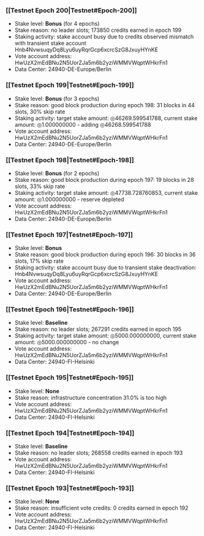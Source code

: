 ### [[Testnet Epoch 200|Testnet#Epoch-200]]
* Stake level: **Bonus** (for 4 epochs)
* Stake reason: no leader slots; 173850 credits earned in epoch 199
* Staking activity: stake account busy due to credits observed mismatch with transient stake account Hnb4NvwsuqyDq8Lyu6uyRqrGcp6xcrcSzG8JxuyHYnKE
* Vote account address: HwUzX2mEdBNu2N5UorZJa5m6b2yziWMMVWqptWHkrFn1
* Data Center: 24940-DE-Europe/Berlin
### [[Testnet Epoch 199|Testnet#Epoch-199]]
* Stake level: **Bonus** (for 3 epochs)
* Stake reason: good block production during epoch 198: 31 blocks in 44 slots, 30% skip rate
* Staking activity: target stake amount: ◎46269.599541788, current stake amount: ◎1.000000000 - adding ◎46268.599541788
* Vote account address: HwUzX2mEdBNu2N5UorZJa5m6b2yziWMMVWqptWHkrFn1
* Data Center: 24940-DE-Europe/Berlin
### [[Testnet Epoch 198|Testnet#Epoch-198]]
* Stake level: **Bonus** (for 2 epochs)
* Stake reason: good block production during epoch 197: 19 blocks in 28 slots, 33% skip rate
* Staking activity: target stake amount: ◎47738.728760853, current stake amount: ◎1.000000000 - reserve depleted
* Vote account address: HwUzX2mEdBNu2N5UorZJa5m6b2yziWMMVWqptWHkrFn1
* Data Center: 24940-DE-Europe/Berlin
### [[Testnet Epoch 197|Testnet#Epoch-197]]
* Stake level: **Bonus**
* Stake reason: good block production during epoch 196: 30 blocks in 36 slots, 17% skip rate
* Staking activity: stake account busy due to transient stake deactivation: Hnb4NvwsuqyDq8Lyu6uyRqrGcp6xcrcSzG8JxuyHYnKE
* Vote account address: HwUzX2mEdBNu2N5UorZJa5m6b2yziWMMVWqptWHkrFn1
* Data Center: 24940-DE-Europe/Berlin
### [[Testnet Epoch 196|Testnet#Epoch-196]]
* Stake level: **Baseline**
* Stake reason: no leader slots; 267291 credits earned in epoch 195
* Staking activity: target stake amount: ◎5000.000000000, current stake amount: ◎5000.000000000 - no change
* Vote account address: HwUzX2mEdBNu2N5UorZJa5m6b2yziWMMVWqptWHkrFn1
* Data Center: 24940-FI-Helsinki
### [[Testnet Epoch 195|Testnet#Epoch-195]]
* Stake level: **None**
* Stake reason: infrastructure concentration 31.0% is too high
* Vote account address: HwUzX2mEdBNu2N5UorZJa5m6b2yziWMMVWqptWHkrFn1
* Data Center: 24940-FI-Helsinki
### [[Testnet Epoch 194|Testnet#Epoch-194]]
* Stake level: **Baseline**
* Stake reason: no leader slots; 268558 credits earned in epoch 193
* Vote account address: HwUzX2mEdBNu2N5UorZJa5m6b2yziWMMVWqptWHkrFn1
* Data Center: 24940-FI-Helsinki
### [[Testnet Epoch 193|Testnet#Epoch-193]]
* Stake level: **None**
* Stake reason: insufficient vote credits: 0 credits earned in epoch 192
* Vote account address: HwUzX2mEdBNu2N5UorZJa5m6b2yziWMMVWqptWHkrFn1
* Data Center: 24940-FI-Helsinki